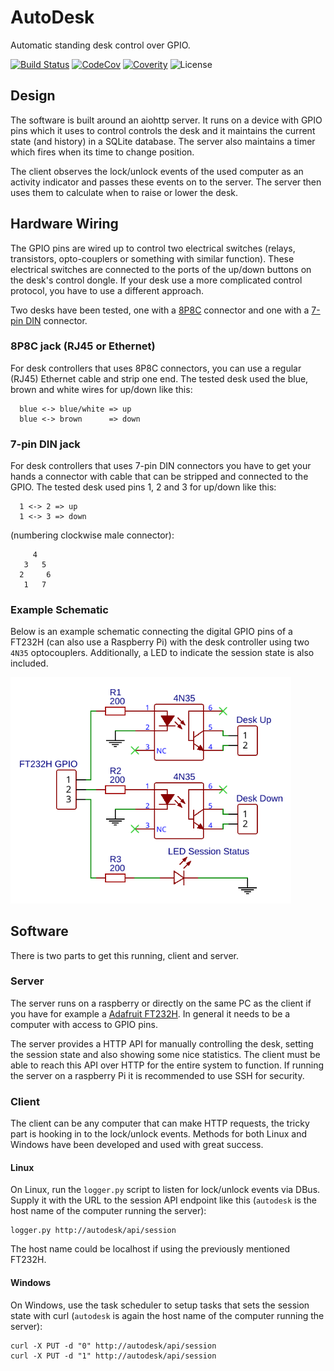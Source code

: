 # AutoDesk

Automatic standing desk control over GPIO.

[![Build Status](https://travis-ci.org/daoo/autodesk.svg?branch=master)](https://travis-ci.org/daoo/autodesk)
[![CodeCov](https://codecov.io/gh/daoo/autodesk/branch/master/graph/badge.svg)](https://codecov.io/gh/daoo/autodesk)
[![Coverity](https://scan.coverity.com/projects/15538/badge.svg)](https://scan.coverity.com/projects/15538)
![License](https://img.shields.io/github/license/daoo/autodesk.svg)

## Design

The software is built around an aiohttp server. It runs on a device with GPIO
pins which it uses to control controls the desk and it maintains the current
state (and history) in a SQLite database. The server also maintains a timer
which fires when its time to change position.

The client observes the lock/unlock events of the used computer as an activity
indicator and passes these events on to the server. The server then uses
them to calculate when to raise or lower the desk.

## Hardware Wiring

The GPIO pins are wired up to control two electrical switches (relays,
transistors, opto-couplers or something with similar function). These
electrical switches are connected to the ports of the up/down buttons on the
desk's control dongle. If your desk use a more complicated control protocol,
you have to use a different approach.

Two desks have been tested, one with a
[8P8C](https://en.wikipedia.org/wiki/Modular_connector#8P8C) connector and one
with a [7-pin DIN](https://en.wikipedia.org/wiki/DIN_connector) connector.

### 8P8C jack (RJ45 or Ethernet)

For desk controllers that uses 8P8C connectors, you can use a regular (RJ45)
Ethernet cable and strip one end. The tested desk used the blue, brown and
white wires for up/down like this:

```
  blue <-> blue/white => up
  blue <-> brown      => down
```

### 7-pin DIN jack

For desk controllers that uses 7-pin DIN connectors you have to get your hands
a connector with cable that can be stripped and connected to the GPIO. The
tested desk used pins 1, 2 and 3 for up/down like this:

```
  1 <-> 2 => up
  1 <-> 3 => down
```

(numbering clockwise male connector):

```
     4
   3   5
  2     6
   1   7
```

### Example Schematic

Below is an example schematic connecting the digital GPIO pins of a FT232H (can
also use a Raspberry Pi) with the desk controller using two `4N35`
optocouplers. Additionally, a LED to indicate the session state is also
included.

<img src="schematic.svg" alt="Example autodesk controller schematic." width="449" />

## Software

There is two parts to get this running, client and server.

### Server

The server runs on a raspberry or directly on the same PC as the client if you have
for example a [Adafruit FT232H](https://learn.adafruit.com/adafruit-ft232h-breakout/overview).
In general it needs to be a computer with access to GPIO pins.

The server provides a HTTP API for manually controlling the desk, setting the
session state and also showing some nice statistics. The client must be able to
reach this API over HTTP for the entire system to function. If running the
server on a raspberry Pi it is recommended to use SSH for security.

### Client

The client can be any computer that can make HTTP requests, the tricky part is
hooking in to the lock/unlock events. Methods for both Linux and Windows have
been developed and used with great success.

#### Linux

On Linux, run the `logger.py` script to listen for lock/unlock events via DBus.
Supply it with the URL to the session API endpoint like this (`autodesk` is the
host name of the computer running the server):

    logger.py http://autodesk/api/session

The host name could be localhost if using the previously mentioned FT232H.

#### Windows

On Windows, use the task scheduler to setup tasks that sets the session state
with curl (`autodesk` is again the host name of the computer running the
server):

    curl -X PUT -d "0" http://autodesk/api/session
    curl -X PUT -d "1" http://autodesk/api/session
